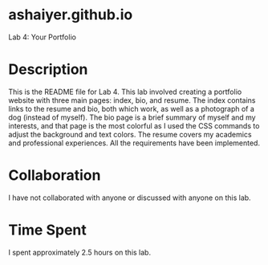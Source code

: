 # ashaiyer.github.io
Lab 4: Your Portfolio 

# Description 
This is the README file for Lab 4. This lab involved creating a portfolio website with three main pages: index, bio, and resume. 
The index contains links to the resume and bio, both which work, as well as a photograph of a dog (instead of myself). The bio page is a brief summary of myself and my interests, and that page is the most colorful as I used the CSS commands to adjust the background and text colors. The resume covers my academics and professional experiences. All the requirements have been implemented. 

# Collaboration 
I have not collaborated with anyone or discussed with anyone on this lab. 

# Time Spent 
I spent approximately 2.5 hours on this lab. 


